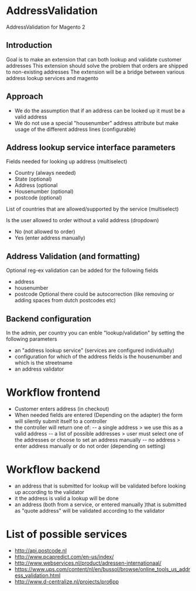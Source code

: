 # AddressValidation
AddressValidation for Magento 2

Introduction
------------
Goal is to make an extension that can both lookup and validate customer addresses
This extension should solve the problem that orders are shipped to non-existing addresses
The extension will be a bridge between various address lookup services and magento

Approach
--------
- We do the assumption that if an address can be looked up it must be a valid address
- We do not use a special "housenumber" address attribute but make usage of the different address lines (configurable)

Address lookup service interface parameters
-------------------------------------------
Fields needed for looking up address (multiselect)
- Country (always needed)
- State (optional)
- Address (optional
- Housenumber (optional)
- postcode (optional)

List of countries that are allowed/supported by the service (multiselect)

Is the user allowed to order without a valid address (dropdown)
- No (not allowed to order)
- Yes (enter address manually)

Address Validation (and formatting)
-----------------------------------
Optional reg-ex validation can be added for the following fields
- address
- housenumber
- postcode
Optional there could be autocorrection (like removing or adding spaces from dutch postcodes etc)

Backend configuration
---------------------
In the admin, per country you can enble "lookup/validation" by setting the following parameters
- an "address lookup service" (services are configured individually)
- configuration for which of the address fields is the housenumber and which is the streetname
- an address validator

Workflow frontend
=================
- Customer enters address (in checkout)
- When needed fields are entered (Depending on the adapter) the form will silently submit itself to a controller 
- the controller will return one of:
-- a single address > we use this as a valid address
-- a list of possible addresses > user must select one of the addresses or choose to set an address manually
-- no address > enter address manually or do not order (depending on setting)

Workflow backend
================
- an address that is submitted for lookup will be validated before looking up according to the validator
- it the address is valid a lookup will be done
- an address (both from a service, or entered manually )that is submitted as "quote address" will be validated according to the validator

List of possible services
=========================
- http://api.postcode.nl
- http://www.pcapredict.com/en-us/index/
- http://www.webservices.nl/product/adressen-internationaal/
- https://www.ups.com/content/nl/en/bussol/browse/online_tools_us_address_validation.html
- http://www.d-centralize.nl/projects/pro6pp